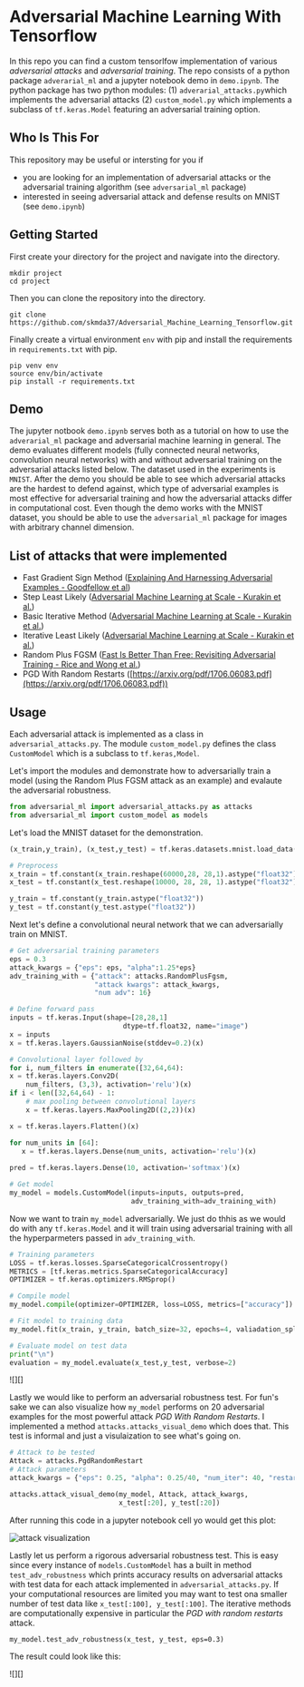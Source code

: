 # Adversarial Machine Learning With Tensorflow
In this repo you can find a custom tensorlfow implementation of various *adversarial attacks* and *adversarial training*.
The repo consists of a python package `adverarial_ml` and a jupyter notebook demo in `demo.ipynb`.
The python package has two python modules: (1) `adverarial_attacks.py`which implements the adversarial attacks (2)
`custom_model.py` which implements a subclass of `tf.keras.Model` featuring an adversarial training option. 

## Who Is This For
This repository may be useful or intersting for you if
- you are looking for an implementation of adversarial attacks or the adversarial
training algorithm (see `adversarial_ml` package)
- interested in seeing adversarial attack and defense 
results on MNIST (see `demo.ipynb`)

## Getting Started
First create your directory for the project and navigate into the directory.

```commandline
mkdir project
cd project
```

Then you can clone the repository into the directory.

```commandline
git clone https://github.com/skmda37/Adversarial_Machine_Learning_Tensorflow.git
```
Finally create a virtual environment `env` with pip and install the requirements
in `requirements.txt` with pip.

```commandline
pip venv env                
source env/bin/activate
pip install -r requirements.txt
```
## Demo
The jupyter notbook `demo.ipynb` serves both as a tutorial on how to use the `adverarial_ml` package and adversarial
machine learning in general. The demo evaluates different models (fully connected neural networks, convolution
neural networks) with and without adversarial training on the adversarial attacks listed below. The dataset used in the
experiments is `MNIST`. After the demo you should be able to see which adversarial attacks are the hardest to defend
against, which type of adversarial examples is most effective for adversarial training and how the adversarial attacks
differ in computational cost. Even though the demo works with the MNIST dataset,
you should be able to use the `adversarial_ml` package for images with arbitrary channel dimension.

## List of attacks that were implemented

- Fast Gradient Sign Method ([Explaining And Harnessing Adversarial Examples - Goodfellow et al](https://arxiv.org/pdf/1412.6572.pdf))
- Step Least Likely ([Adversarial Machine Learning at Scale - Kurakin et al.](https://arxiv.org/pdf/1611.01236.pdf))
- Basic Iterative Method ([Adversarial Machine Learning at Scale - Kurakin et al.](https://arxiv.org/pdf/1611.01236.pdf))
- Iterative Least Likely ([Adversarial Machine Learning at Scale - Kurakin et al.](https://arxiv.org/pdf/1611.01236.pdf))
- Random Plus FGSM ([Fast Is Better Than Free: Revisiting Adversarial Training - Rice and Wong et al.](https://arxiv.org/pdf/2001.03994.pdf))
- PGD With Random Restarts ([https://arxiv.org/pdf/1706.06083.pdf](https://arxiv.org/pdf/1706.06083.pdf))

## Usage 

Each adversarial attack is implemented as a class in `adversarial_attacks.py`. 
The module `custom_model.py` defines the class `CustomModel` which is a subclass to `tf.keras,Model`. 

Let's import the modules and demonstrate how to adversarially train a model (using the Random Plus FGSM attack as an example) and 
evalaute the adversarial robustness.

```python
from adversarial_ml import adversarial_attacks.py as attacks
from adversarial_ml import custom_model as models
```

Let's load the MNIST dataset for the demonstration.
```python
(x_train,y_train), (x_test,y_test) = tf.keras.datasets.mnist.load_data()

# Preprocess
x_train = tf.constant(x_train.reshape(60000,28, 28,1).astype("float32") / 255)
x_test = tf.constant(x_test.reshape(10000, 28, 28, 1).astype("float32") / 255)

y_train = tf.constant(y_train.astype("float32"))
y_test = tf.constant(y_test.astype("float32"))
```
Next let's define a convolutional neural network that we can adversarially train on MNIST.

```python
# Get adversarial training parameters
eps = 0.3
attack_kwargs = {"eps": eps, "alpha":1.25*eps}
adv_training_with = {"attack": attacks.RandomPlusFgsm,
                     "attack kwargs": attack_kwargs,
                     "num adv": 16}

# Define forward pass
inputs = tf.keras.Input(shape=[28,28,1]
                            dtype=tf.float32, name="image")
x = inputs
x = tf.keras.layers.GaussianNoise(stddev=0.2)(x)

# Convolutional layer followed by 
for i, num_filters in enumerate([32,64,64):
x = tf.keras.layers.Conv2D(
    num_filters, (3,3), activation='relu')(x)
if i < len([32,64,64) - 1:
    # max pooling between convolutional layers
    x = tf.keras.layers.MaxPooling2D((2,2))(x)

x = tf.keras.layers.Flatten()(x)

for num_units in [64]:
   x = tf.keras.layers.Dense(num_units, activation='relu')(x)
   
pred = tf.keras.layers.Dense(10, activation='softmax')(x)

# Get model
my_model = models.CustomModel(inputs=inputs, outputs=pred, 
                              adv_training_with=adv_training_with)
```

Now we want to train `my_model` adversarially. We just do thhis as we would do with any `tf.keras.Model` and it will train using
adversarial training with all the hyperparmeters passed in `adv_training_with`.

```python
# Training parameters
LOSS = tf.keras.losses.SparseCategoricalCrossentropy()
METRICS = [tf.keras.metrics.SparseCategoricalAccuracy]
OPTIMIZER = tf.keras.optimizers.RMSprop()

# Compile model
my_model.compile(optimizer=OPTIMIZER, loss=LOSS, metrics=["accuracy"])

# Fit model to training data 
my_model.fit(x_train, y_train, batch_size=32, epochs=4, valiadation_split=0.2)

# Evaluate model on test data
print("\n")
evaluation = my_model.evaluate(x_test,y_test, verbose=2)
```
![][]

Lastly we would like to perform an adversarial robustness test. For fun's sake we can
also visualize how `my_model` performs on 20 adversarial examples for the most powerful attack *PGD With Random Restarts*. I implemented a method
`attacks.attacks_visual_demo` which does that. This test is informal and just a visulaization to see what's going on.

```python
# Attack to be tested
Attack = attacks.PgdRandomRestart
# Attack parameters
attack_kwargs = {"eps": 0.25, "alpha": 0.25/40, "num_iter": 40, "restarts": 10}

attacks.attack_visual_demo(my_model, Attack, attack_kwargs,
                           x_test[:20], y_test[:20])
```
After running this code in a jupyter notebook cell yo would get this plot:

![attack visualization](https://github.com/skmda37/Adversarial_Machine_Learning_Tensorflow/blob/master/images/attack_visualization.png)

Lastly let us perform a rigorous adversarial robustness test. This is easy since every instance of `models.CustomModel` has 
a built in method `test_adv_robustness` which prints accuracy results on adversarial attacks with test data for each attack implemented
in `adversarial_attacks.py`. If your computational resources are limited you may want to test ona smaller number of test data like `x_test[:100], y_test[:100]`.
The iterative methods are computationally expensive in particular the *PGD with random restarts* attack.

```pyhton
my_model.test_adv_robustness(x_test, y_test, eps=0.3)
```

The result could look like this:

![][]
